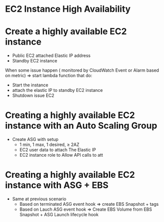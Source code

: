 # EC2 Instance High Availability

# Create a highly available EC2 instance

- Public EC2 attached Elastic IP address
- Standby EC2 instance

When some issue happen ( monitored by CloudWatch Event  or Alarm based on metric) ⇒ start lambda function that do:

- Start the instance
- attach the elastic IP to standby EC2 instance
- Shutdown issue EC2

# Creating a highly available EC2 instance with an Auto Scaling Group

- Create ASG with setup
    - 1 min, 1 max, 1 desired, ≥ 2AZ
    - EC2 user data to attach The Elastic IP
    - EC2 instance role to Allow API calls to att

# Creating a highly available EC2 instance with ASG + EBS

- Same at previous scenario
    - Based on terminated ASG event hook ⇒ create EBS Snapshot + tags
    - Based on Lauch ASG event hook ⇒ Create EBS Volume from EBS Snapshot + ASG Launch lifecycle hook